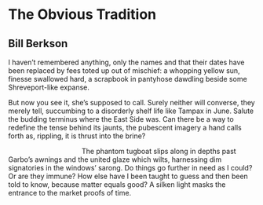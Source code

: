 # The Obvious Tradition
## Bill Berkson
I haven’t remembered anything, only the names
and that their dates have been replaced by fees
toted up out of mischief:
a whopping yellow sun, finesse swallowed hard,
a scrapbook in pantyhose dawdling beside some Shreveport-like expanse.

But now you see it, she’s supposed to call.
Surely neither will converse, they merely tell,
succumbing to a disorderly shelf life like Tampax in June.
Salute the budding terminus where the East Side was.
Can there be a way to redefine the tense behind its jaunts,
the pubescent imagery a hand calls forth
as, rippling, it is thrust into the brine?

                                      The phantom tugboat slips along
in depths past Garbo’s awnings and the united glaze
which wilts, harnessing dim signatories in the windows’ sarong.
Do things go further in need as I could? Or are they immune?
How else have I been taught to guess
and then been told to know, because matter equals good?
A silken light masks the entrance to the market proofs of time.
